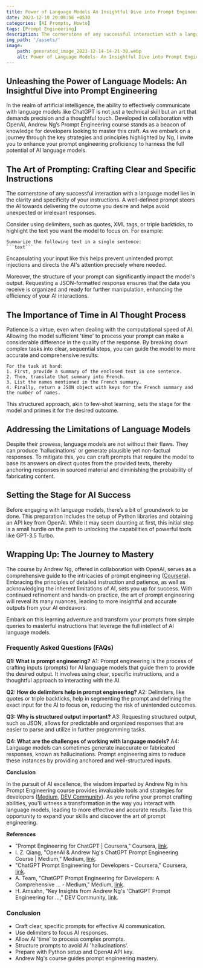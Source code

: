 ```yaml
---
title: Power of Language Models An Insightful Dive into Prompt Engineering
date: 2023-12-10 20:08:56 +0530
categories: [AI Prompts, Howto]
tags: [Prompt Engineering]
description: The cornerstone of any successful interaction with a language model lies in the clarity and specificity of your instructions. A well-defined prompt steers the AI towards delivering the outcome you desire and helps avoid unexpected or irrelevant responses. 
img_path: '/assets/'
image:
    path: generated_image_2023-12-14-14-21-30.webp
    alt: Power of Language Models- An Insightful Dive into Prompt Engineering
---
```


## Unleashing the Power of Language Models: An Insightful Dive into Prompt Engineering

In the realm of artificial intelligence, the ability to effectively communicate with language models like ChatGPT is not just a technical skill but an art that demands precision and a thoughtful touch. Developed in collaboration with OpenAI, Andrew Ng’s Prompt Engineering course stands as a beacon of knowledge for developers looking to master this craft. As we embark on a journey through the key strategies and principles highlighted by Ng, I invite you to enhance your prompt engineering proficiency to harness the full potential of AI language models.

## The Art of Prompting: Crafting Clear and Specific Instructions

The cornerstone of any successful interaction with a language model lies in the clarity and specificity of your instructions. A well-defined prompt steers the AI towards delivering the outcome you desire and helps avoid unexpected or irrelevant responses.

Consider using delimiters, such as quotes, XML tags, or triple backticks, to highlight the text you want the model to focus on. For example:

```
Summarize the following text in a single sentence:
```text```
```

Encapsulating your input like this helps prevent unintended prompt injections and directs the AI's attention precisely where needed.

Moreover, the structure of your prompt can significantly impact the model's output. Requesting a JSON-formatted response ensures that the data you receive is organized and ready for further manipulation, enhancing the efficiency of your AI interactions.

## The Importance of Time in AI Thought Process

Patience is a virtue, even when dealing with the computational speed of AI. Allowing the model sufficient 'time' to process your prompt can make a considerable difference in the quality of the response. By breaking down complex tasks into clear, sequential steps, you can guide the model to more accurate and comprehensive results:

```
For the task at hand:
1. First, provide a summary of the enclosed text in one sentence.
2. Then, translate that summary into French.
3. List the names mentioned in the French summary.
4. Finally, return a JSON object with keys for the French summary and the number of names.
```

This structured approach, akin to few-shot learning, sets the stage for the model and primes it for the desired outcome.

## Addressing the Limitations of Language Models

Despite their prowess, language models are not without their flaws. They can produce 'hallucinations' or generate plausible yet non-factual responses. To mitigate this, you can craft prompts that require the model to base its answers on direct quotes from the provided texts, thereby anchoring responses in sourced material and diminishing the probability of fabricating content.

## Setting the Stage for AI Success

Before engaging with language models, there’s a bit of groundwork to be done. This preparation includes the setup of Python libraries and obtaining an API key from OpenAI. While it may seem daunting at first, this initial step is a small hurdle on the path to unlocking the capabilities of powerful tools like GPT-3.5 Turbo.

## Wrapping Up: The Journey to Mastery

The course by Andrew Ng, offered in collaboration with OpenAI, serves as a comprehensive guide to the intricacies of prompt engineering ([Coursera](https://www.coursera.org/learn/prompt-engineering)). Embracing the principles of detailed instruction and patience, as well as acknowledging the inherent limitations of AI, sets you up for success. With continued refinement and hands-on practice, the art of prompt engineering will reveal its many nuances, leading to more insightful and accurate outputs from your AI endeavors.

Embark on this learning adventure and transform your prompts from simple queries to masterful instructions that leverage the full intellect of AI language models.

### Frequently Asked Questions (FAQs)

**Q1: What is prompt engineering?**
A1: Prompt engineering is the process of crafting inputs (prompts) for AI language models that guide them to provide the desired output. It involves using clear, specific instructions, and a thoughtful approach to interacting with the AI.

**Q2: How do delimiters help in prompt engineering?**
A2: Delimiters, like quotes or triple backticks, help in segmenting the prompt and defining the exact input for the AI to focus on, reducing the risk of unintended outcomes.

**Q3: Why is structured output important?**
A3: Requesting structured output, such as JSON, allows for predictable and organized responses that are easier to parse and utilize in further programming tasks.

**Q4: What are the challenges of working with language models?**
A4: Language models can sometimes generate inaccurate or fabricated responses, known as hallucinations. Prompt engineering aims to reduce these instances by providing anchored and well-structured inputs.

**Conclusion**

In the pursuit of AI excellence, the wisdom imparted by Andrew Ng in his Prompt Engineering course provides invaluable tools and strategies for developers ([Medium](https://medium.com/@islizeqiang/openai-and-andrew-ngs-chatgpt-prompt-engineering-course-guidelines-and-summary-f2fef07b226f), [DEV Community](https://dev.to/hamsahn/key-insights-from-andrew-ngs-chatgpt-prompt-engineering-course-for-developers-4oe1)). As you refine your prompt crafting abilities, you'll witness a transformation in the way you interact with language models, leading to more effective and accurate results. Take this opportunity to expand your skills and discover the art of prompt engineering.

**References**

- "Prompt Engineering for ChatGPT | Coursera," Coursera, [link](https://www.coursera.org/learn/prompt-engineering).
- I. Z. Qiang, "OpenAI & Andrew Ng's ChatGPT Prompt Engineering Course | Medium," Medium, [link](https://medium.com/@islizeqiang/openai-and-andrew-ngs-chatgpt-prompt-engineering-course-guidelines-and-summary-f2fef07b226f).
- "ChatGPT Prompt Engineering for Developers - Coursera," Coursera, [link](https://www.coursera.org/projects/chatgpt-prompt-engineering-for-developers-project).
- A. Team, "ChatGPT Prompt Engineering for Developers: A Comprehensive ... - Medium," Medium, [link](https://medium.com/academy-team/chatgpt-prompt-engineering-for-developers-a-comprehensive-summary-of-andrew-ngs-training-program-a4cb4ee4ea4a).
- H. Amsahn, "Key Insights from Andrew Ng's 'ChatGPT Prompt Engineering for ...," DEV Community, [link](https://dev.to/hamsahn/key-insights-from-andrew-ngs-chatgpt-prompt-engineering-course-for-developers-4oe1).

### Conclusion

- Craft clear, specific prompts for effective AI communication.
- Use delimiters to focus AI responses.
- Allow AI 'time' to process complex prompts.
- Structure prompts to avoid AI 'hallucinations'.
- Prepare with Python setup and OpenAI API key.
- Andrew Ng's course guides prompt engineering mastery.

